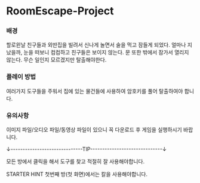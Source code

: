 # RoomEscape-Project

### 배경
할로윈날 친구들과 외딴집을 빌려서 신나게 놀면서 술을 먹고 잠들게 되었다. 얼마나 지났을까, 눈을 떠보니 컴컴하고 친구들은 보이지 않는다. 문 또한 밖에서 잠가서 열리지 않는다. 무슨 일인지 모르겠지만 탈출해야한다.

### 플레이 방법
여러가지 도구들을 주워서 집에 있는 물건들에 사용하여 암호키를 풀어 탈출하여야 합니다.

### 유의사항
이미지 파일/오디오 파일/동영상 파일이 있으니 꼭 다운로드 후 게임을 실행하시기 바랍니다.


↓------------------------------TIP------------------------------↓



















모든 방에서 클릭을 해서 도구를 찾고 적절히 잘 사용해야합니다.

STARTER HINT
첫번째 방(첫 화면)에서는 칼을 사용해야합니다.
